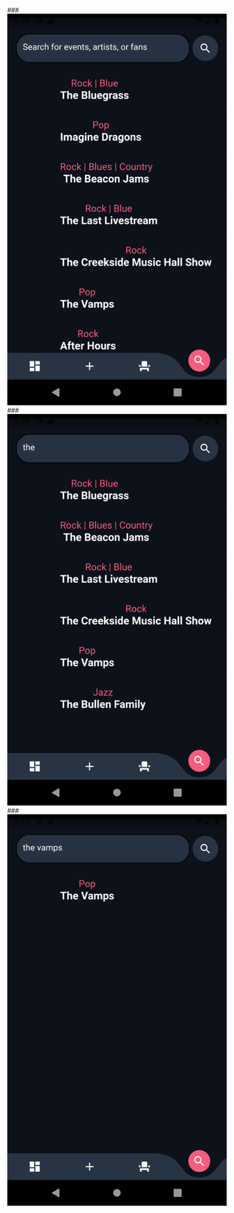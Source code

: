 ###![](Screenshot_1618403987.png)
###![](Screenshot_1618403997.png)
###![](Screenshot_1618404008.png)

